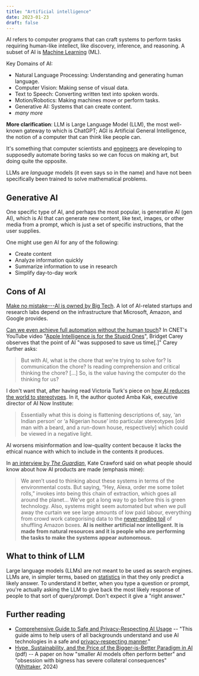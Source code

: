 ```yaml
---
title: "Artificial intelligence"
date: 2023-01-23
draft: false
---
```



AI refers to computer programs that can craft systems to perform tasks
requiring human-like intellect, like discovery, inference, and
reasoning. A subset of AI is [Machine Learning](/ml) (ML).

Key Domains of AI:

- Natural Language Processing: Understanding and generating human language.
- Computer Vision: Making sense of visual data.
- Text to Speech: Converting written text into spoken words.
- Motion/Robotics: Making machines move or perform tasks.
- Generative AI: Systems that can create content.
- *many more*

**More clarification**: LLM is Large Language Model (LLM), the most well-known
gateway to which is ChatGPT; AGI is Artificial General Intelligence, the
notion of a computer that can think like people can.

It's something that computer scientists and [engineers](/engineering)
are developing to supposedly automate boring tasks so we can focus on
making art, but doing quite the opposite.

LLMs are *language* models (it even says so in the name) and have not
been specifically been trained to solve mathematical problems.

## Generative AI

One specific type of AI, and perhaps the most popular, is generative AI
(gen AI), which is AI that can generate new content, like text, images,
or other media from a prompt, which is just a set of specific
instructions, that the user supplies.

One might use gen AI for any of the following:
- Create content
- Analyze information quickly
- Summarize information to use in research
- Simplify day-to-day work

## Cons of AI

[Make no mistake---AI is owned by Big Tech](https://www.technologyreview.com/2023/12/05/1084393/make-no-mistake-ai-is-owned-by-big-tech/).
A lot of AI-related startups and research labs depend on the
infrastructure that Microsoft, Amazon, and Google provides.

[Can we even achieve full automation without the human touch](/autonomation)?
In CNET's YouTube video "[Apple Intelligence is for the Stupid Ones](https://www.youtube.com/watch?v=D0V554NyXWM)",
Bridget Carey observes that the point of AI "was supposed to save us
time[.]" Carey further asks:

> But with AI, what is the chore that we're trying to solve for? Is
> communication the chore? Is reading comprehension and critical
> thinking the chore? [...] So, is the value having the computer do the
> thinking for us?

I don't want that, after having read Victoria Turk's piece on
[how AI reduces the world to stereotypes](https://restofworld.org/2023/ai-image-stereotypes/).
In it, the author quoted Amba Kak, executive director of AI Now
Institute:

> Essentially what this is doing is flattening descriptions of, say, ‘an
> Indian person’ or ‘a Nigerian house’ into particular stereotypes [old
> man with a beard, and a run-down house, respectively] which
> could be viewed in a negative light.

AI worsens misinformation and low-quality content because it lacks the
ethical nuance with which to include in the contents it produces.

In [an interview by *The Guardian*](https://www.theguardian.com/technology/2021/jun/06/microsofts-kate-crawford-ai-is-neither-artificial-nor-intelligent), Kate Crawford said on what people should know about how AI products are made (emphasis mine):

> We aren’t used to thinking about these systems in terms of the
> environmental costs. But saying, “Hey, Alexa, order me some toilet
> rolls,” invokes into being this chain of extraction, which goes all
> around the planet… We’ve got a long way to go before this is green
> technology. Also, systems might seem automated but when we pull away
> the curtain we see large amounts of low paid labour, everything from
> crowd work categorising data to the [never-ending toil](/anti-work) of
> shuffling Amazon boxes. **AI is neither artificial nor intelligent. It
> is made from natural resources and it is people who are performing the
> tasks to make the systems appear autonomous.**

## What to think of LLM

Large language models (LLMs) are not meant to be used as search engines.
LLMs are, in simpler terms, based on [statistics](/statistics) in that
they only predict a likely answer. To understand it better, when you
type a question or prompt, you're actually asking the LLM to give back
the most likely response of people to that sort of query/prompt. Don't
expect it give a "right answer."

## Further reading

- [Comprehensive Guide to Safe and Privacy-Respecting AI Usage](https://github.com/iAnonymous3000/ai-privacy-guide) -- "This
  guide aims to help users of all backgrounds understand and use AI
  technologies in a safe and [privacy-respecting manner](/privacy)."
- [Hype, Sustainability, and the Price of the Bigger-is-Better Paradigm in AI](https://arxiv.org/pdf/2409.14160) (pdf) -- A paper on how "smaller AI models often perform better" and "obsession with bigness has severe collateral consequences" ([Whittaker](https://mastodon.world/@Mer__edith/113197090927589168), 2024)
